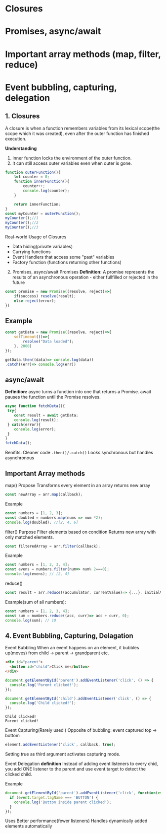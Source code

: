 # Closures
# Promises, async/await
# Important array methods (map, filter, reduce)
# Event bubbling, capturing, delegation


## 1. Closures
A closure is when a function remembers variables from its lexical scope(the scope which it was created), even after the outer function has finished execution.

**Understanding**
1. Inner function locks the environment of the outer function.
2. It can still access outer variables  even when outer is gone.

```````````````````````````js
function outerFunction(){
    let counter = 0;
    function innerFunction(){
        counter++;
        console.log(counter);
    }

    return innerFunction;
}
const myCounter = outerFunction();
myCounter();//1
myCounter();//2
myCounter();//3

`````````````````````````````

Real-world Usage of Closures

* Data hiding(private variables)
* Currying functions
* Event Handlers that access some "past" variables
* Factory function (functions returning other functions)

2. Promises, async/await
Promises
**Definition:** 
A promise represents the results of an asynchronous operation - either fullfilled or rejected in the future


````````````````````````````js
const promise = new Promise((resolve, reject)=>{
    if(success) resolve(result);
    else reject(error);
})
``````````````````````````````
## Example
````````````````````````````````js
const getData = new Promise((resolve, reject)=>{
    setTimeout(()=>{
        resolve("Data loaded");
    }, 2000)
});

getData.then((data)=> console.log(data))
.catch((err)=> console.log(err))

``````````````````````````````````

## async/await
**Definition:**
async turns a function into one that returns  a Promise.
await pauses the function until the Promise resolves.

````````````````````````````js
async function fetchDeta(){
 try{
    const result = await getData;
    console.log(result);
 } catch(error){
    console.log(error);
 }
}
fetchData();
`````````````````````````````
Benifits: 
Cleaner code `.then()/.catch()`
Looks synchronous but handles asynchronous

## Important Array methods

map()
Propose 
Transforms every element in an array
returns new array

`````````````````js
const newArray = arr.map(callback);
````````````````````````

Example
`````````````````````js
const numbers = [1, 2, 3];
const doubled = numbers.map(nums => num *2);
console.log(doubled); //[2, 4, 6]
``````````````````````````

filter()
Purpose
Filter elements based on condition
Returns new array with only matched elements.

```````````````````js
const filteredArray = arr.filter(callback);

``````````````````````
Example
`````````````````````````````js
const numbers = [1, 2, 3, 4];
const evens = numbers.filter(num=> num% 2===0);
console.log(evens); // [2, 4]
````````````````````````````````````````
reduce()

````````````````````````````````js
const result = arr.reduce((accumulator, currentValue)=> {...}, initialValue);
`````````````````````````````````

Example(sum of all numbers):
```````````````````````````````````````````js
const numbers = [1, 2, 3, 4];
const sum = numbers.reduce((acc, curr)=> acc + curr, 0);
console.log(sum); // 10
```````````````````````````````````````````````

## 4. Event Bubbling, Capturing, Delagation
Event Bubbling
When an event happens on an element, it bubbles up(moves) from child -> parent -> grandparent etc.

``````````````````````````````html
<div id="parent">
  <button id="child">Click me</button>
</div>

````````````````````````````````````

```````````````````````````js
document.getElementById('parent').addEventListener('click', () => {
  console.log('Parent clicked!');
});

document.getElementById('child').addEventListener('click', () => {
  console.log('Child clicked!');
});

`````````````````````````````

````````````````````````````````
Child clicked!
Parent clicked!
```````````````````````````````````

Event Capturing(Rarely used )
Opposite of bubbling: event captured top -> bottom

````````````````````````js
element.addEventListener('click', callback, true);
`````````````````````````````````````````
Setting true as third argument activates capturing mode.

Event Delegation
**definition**
Instead of adding event listeners to every chid, you add ONE listener to the parent and use event.target to detect the clicked child.

Example
````````````````````````````````js
document.getElementById('parent').addEventListener('click', function(event) {
  if (event.target.tagName === 'BUTTON') {
    console.log('Button inside parent clicked');
  }
});

``````````````````````````````````

Uses 
Better performance(fewer listeners)
Handles dynamically added elements automatically